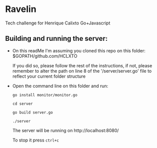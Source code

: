 # Ravelin
Tech challenge for Henrique Calixto Go+Javascript

## Building and running the server:
- On this readMe I'm assuming you cloned this repo on this folder:
     $GOPATH/github.com/HCLXTO

  If you did so, please follow the rest of the instructions, if
  not, please remember to alter the path on line 8 of the 
  '/server/server.go' file to reflect your current folder structure 

 - Open the command line on this folder and run:

   ```go install monitor/monitor.go```

   ```cd server```
   
   ```go build server.go```
   
   ```./server```

   The server will be running on http://localhost:8080/

   To stop it press ```ctrl+c```
